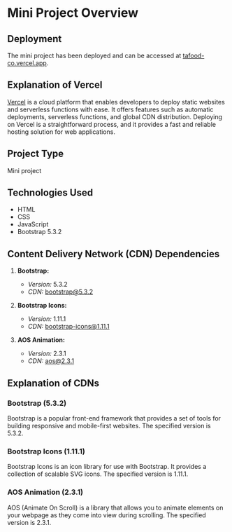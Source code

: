 # Mini Project Overview

## Deployment
The mini project has been deployed and can be accessed at [tafood-co.vercel.app](https://tafood-co.vercel.app/).

## Explanation of Vercel
[Vercel](https://vercel.com/) is a cloud platform that enables developers to deploy static websites and serverless functions with ease. It offers features such as automatic deployments, serverless functions, and global CDN distribution. Deploying on Vercel is a straightforward process, and it provides a fast and reliable hosting solution for web applications.

## Project Type
Mini project

## Technologies Used
- HTML
- CSS
- JavaScript
- Bootstrap 5.3.2

## Content Delivery Network (CDN) Dependencies
1. **Bootstrap:**
   - *Version:* 5.3.2
   - *CDN:* [bootstrap@5.3.2](https://getbootstrap.com/docs/5.3/getting-started/introduction/)

2. **Bootstrap Icons:**
   - *Version:* 1.11.1
   - *CDN:* [bootstrap-icons@1.11.1](https://icons.getbootstrap.com/)

3. **AOS Animation:**
   - *Version:* 2.3.1
   - *CDN:* [aos@2.3.1](https://michalsnik.github.io/aos/)

## Explanation of CDNs
### Bootstrap (5.3.2)
Bootstrap is a popular front-end framework that provides a set of tools for building responsive and mobile-first websites. The specified version is 5.3.2.

### Bootstrap Icons (1.11.1)
Bootstrap Icons is an icon library for use with Bootstrap. It provides a collection of scalable SVG icons. The specified version is 1.11.1.

### AOS Animation (2.3.1)
AOS (Animate On Scroll) is a library that allows you to animate elements on your webpage as they come into view during scrolling. The specified version is 2.3.1.
